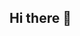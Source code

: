 ## Hi there 👋

<!--
**mariznha015/mariznha015** is a ✨ _special_ ✨ repository because its `README.md` (this file) appears on your GitHub profile.

Here are some ideas to get you started
Estou estudando na Alura
Estou me desenvolvendo na linguagem JavaScript
Utilizo esse espaço para minha organização e compartilhamento dos meu projetos desenvolvidos
![((https://www.google.com/url?sa=i&url=https%3A%2F%2Fwww.guarujahostel.com.br%2Fo-melhor-do-guaruja%2F&psig=AOvVaw0iuP57hUsDzMX6YpCGXOgy&ust=1724243913134000&source=images&cd=vfe&opi=89978449&ved=0CBQQjRxqFwoTCNCjtaHLg4gDFQAAAAAdAAAAABAJ)link)]
